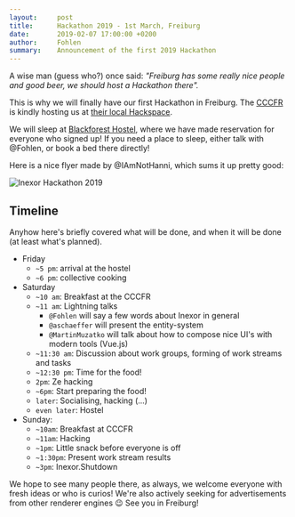 ```yaml
---
layout:     post
title:      Hackathon 2019 - 1st March, Freiburg
date:       2019-02-07 17:00:00 +0200
author:     Fohlen
summary:    Announcement of the first 2019 Hackathon
---
```


A wise man (guess who?) once said: _"Freiburg has some really nice people and good beer, we should host a Hackathon there"._

This is why we will finally have our first Hackathon in Freiburg. The [CCCFR](https://www.cccfr.de/) is kindly hosting us at [their local Hackspace](https://www.cccfr.de/treff/).

We will sleep at [Blackforest Hostel](https://blackforest-hostel.de), where we have made reservation for everyone who signed up! If you need a place to sleep, either talk with @Fohlen, or book a bed there directly!

Here is a nice flyer made by @IAmNotHanni, which sums it up pretty good:

![Inexor Hackathon 2019](https://raw.githubusercontent.com/inexorgame/artwork/master/Hackathons/2019%201/final%202/Hackathon_2019_1_Flyer.png "Inexor Hackathon 2019")

## Timeline

Anyhow here's briefly covered what will be done, and when it will be done (at least what's planned).

- Friday
    - `~5 pm`: arrival at the hostel
    - `~6 pm`: collective cooking
- Saturday
    - `~10 am`: Breakfast at the CCCFR
    - `~11 am`: Lightning talks
        - `@Fohlen` will say a few words about Inexor in general
        - `@aschaeffer` will present the entity-system
        - `@MartinMuzatko` will talk about how to compose nice UI's with modern tools (Vue.js)
    - `~11:30 am`: Discussion about work groups, forming of work streams and tasks
    - `~12:30 pm`: Time for the food!
    - `2pm`: Ze hacking
    - `~6pm`: Start preparing the food!
    - `later`: Socialising, hacking (...)
    - `even later`: Hostel
- Sunday:
    - `~10am`: Breakfast at CCCFR
    - `~11am`: Hacking
    - `~1pm`: Little snack before everyone is off
    - `~1:30pm`: Present work stream results
    - `~3pm`: Inexor.Shutdown

We hope to see many people there, as always, we welcome everyone with fresh ideas or who is curios! We're also actively seeking for advertisements from other renderer engines :wink: 
See you in Freiburg!

